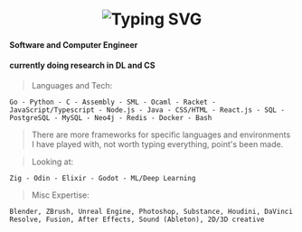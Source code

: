 <div align="center">
    <h1>
        <img src="https://readme-typing-svg.herokuapp.com?font=Jetbrains+mono&size=40&duration=3000&color=33FF33&center=true&vCenter=true&width=435&lines=Hey..+I'm+mirenk0;This+is..;.stop+lurking+here..;" alt="Typing SVG"/>
    </h1>
</div>

#### **Software and Computer Engineer**
#### **currently doing research in DL and CS**

>Languages and Tech:

`Go - Python - C - Assembly - SML - Ocaml - Racket - JavaScript/Typescript - Node.js - Java - CSS/HTML - React.js - SQL - PostgreSQL - MySQL - Neo4j - Redis - Docker - Bash`

>There are more frameworks for specific languages and environments I have played with, not worth typing everything, point's been made.

>Looking at:

`Zig - Odin - Elixir - Godot - ML/Deep Learning`

>Misc Expertise:

`Blender, ZBrush, Unreal Engine, Photoshop, Substance, Houdini, DaVinci Resolve, Fusion, After Effects, Sound (Ableton), 2D/3D creative`


<!---
Mirenk0/Mirenk0 is a ✨ special ✨ repository because its `README.md` (this file) appears on your GitHub profile.
You can click the Preview link to take a look at your changes.
--->
